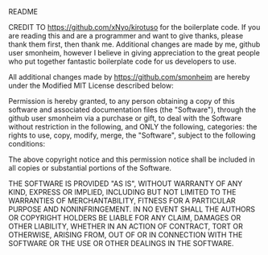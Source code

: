 README

CREDIT TO https://github.com/xNyo/kirotuso for the boilerplate code. If you are reading this and are a programmer and want to give thanks, please thank them first, then thank me. Additional changes are made by me, github user smonheim, however I believe in giving appreciation to the great people who put together fantastic boilerplate code for us developers to use. 

All additional changes made by https://github.com/smonheim are hereby under the Modified MIT License described below:

Permission is hereby granted, to any person obtaining a copy of this software and associated documentation files (the "Software"), through the github user smonheim via a purchase or gift, to deal with the Software without restriction in the following, and ONLY the following, categories: the rights to use, copy, modify, merge, the "Software", subject to the following conditions:

The above copyright notice and this permission notice shall be included in all copies or substantial portions of the Software.

THE SOFTWARE IS PROVIDED "AS IS", WITHOUT WARRANTY OF ANY KIND, EXPRESS OR IMPLIED, INCLUDING BUT NOT LIMITED TO THE WARRANTIES OF MERCHANTABILITY, FITNESS FOR A PARTICULAR PURPOSE AND NONINFRINGEMENT. IN NO EVENT SHALL THE AUTHORS OR COPYRIGHT HOLDERS BE LIABLE FOR ANY CLAIM, DAMAGES OR OTHER LIABILITY, WHETHER IN AN ACTION OF CONTRACT, TORT OR OTHERWISE, ARISING FROM, OUT OF OR IN CONNECTION WITH THE SOFTWARE OR THE USE OR OTHER DEALINGS IN THE SOFTWARE.